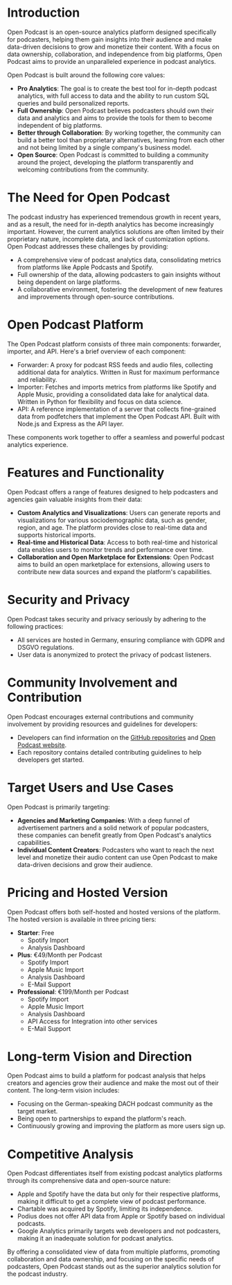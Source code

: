 # Introduction

Open Podcast is an open-source analytics platform designed specifically for podcasters, helping them gain insights into their audience and make data-driven decisions to grow and monetize their content. With a focus on data ownership, collaboration, and independence from big platforms, Open Podcast aims to provide an unparalleled experience in podcast analytics.

Open Podcast is built around the following core values:

- **Pro Analytics**: The goal is to create the best tool for in-depth podcast analytics, with full access to data and the ability to run custom SQL queries and build personalized reports.
- **Full Ownership**: Open Podcast believes podcasters should own their data and analytics and aims to provide the tools for them to become independent of big platforms.
- **Better through Collaboration**: By working together, the community can build a better tool than proprietary alternatives, learning from each other and not being limited by a single company's business model.
- **Open Source**: Open Podcast is committed to building a community around the project, developing the platform transparently and welcoming contributions from the community.

# The Need for Open Podcast

The podcast industry has experienced tremendous growth in recent years, and as a result, the need for in-depth analytics has become increasingly important. However, the current analytics solutions are often limited by their proprietary nature, incomplete data, and lack of customization options. Open Podcast addresses these challenges by providing:

- A comprehensive view of podcast analytics data, consolidating metrics from platforms like Apple Podcasts and Spotify.
- Full ownership of the data, allowing podcasters to gain insights without being dependent on large platforms.
- A collaborative environment, fostering the development of new features and improvements through open-source contributions.

# Open Podcast Platform

The Open Podcast platform consists of three main components: forwarder, importer, and API. Here's a brief overview of each component:

- Forwarder: A proxy for podcast RSS feeds and audio files, collecting additional data for analytics. Written in Rust for maximum performance and reliability.
- Importer: Fetches and imports metrics from platforms like Spotify and Apple Music, providing a consolidated data lake for analytical data. Written in Python for flexibility and focus on data science.
- API: A reference implementation of a server that collects fine-grained data from podfetchers that implement the Open Podcast API. Built with Node.js and Express as the API layer.

These components work together to offer a seamless and powerful podcast analytics experience.

# Features and Functionality

Open Podcast offers a range of features designed to help podcasters and agencies gain valuable insights from their data:

- **Custom Analytics and Visualizations**: Users can generate reports and visualizations for various sociodemographic data, such as gender, region, and age. The platform provides close to real-time data and supports historical imports.
- **Real-time and Historical Data**: Access to both real-time and historical data enables users to monitor trends and performance over time.
- **Collaboration and Open Marketplace for Extensions**: Open Podcast aims to build an open marketplace for extensions, allowing users to contribute new data sources and expand the platform's capabilities.

# Security and Privacy

Open Podcast takes security and privacy seriously by adhering to the following practices:

- All services are hosted in Germany, ensuring compliance with GDPR and DSGVO regulations.
- User data is anonymized to protect the privacy of podcast listeners.

# Community Involvement and Contribution

Open Podcast encourages external contributions and community involvement by providing resources and guidelines for developers:

- Developers can find information on the [GitHub repositories](https://github.com/openpodcast/) and [Open Podcast website](https://openpodcast.dev).
- Each repository contains detailed contributing guidelines to help developers get started.

# Target Users and Use Cases

Open Podcast is primarily targeting:

- **Agencies and Marketing Companies**: With a deep funnel of advertisement partners and a solid network of popular podcasters, these companies can benefit greatly from Open Podcast's analytics capabilities.
- **Individual Content Creators**: Podcasters who want to reach the next level and monetize their audio content can use Open Podcast to make data-driven decisions and grow their audience.

# Pricing and Hosted Version

Open Podcast offers both self-hosted and hosted versions of the platform. The hosted version is available in three pricing tiers:

- **Starter**: Free
  - Spotify Import
  - Analysis Dashboard
- **Plus**: €49/Month per Podcast
  - Spotify Import
  - Apple Music Import
  - Analysis Dashboard
  - E-Mail Support
- **Professional**: €199/Month per Podcast
  - Spotify Import
  - Apple Music Import
  - Analysis Dashboard
  - API Access for Integration into other services
  - E-Mail Support

# Long-term Vision and Direction

Open Podcast aims to build a platform for podcast analysis that helps creators and agencies grow their audience and make the most out of their content. The long-term vision includes:

- Focusing on the German-speaking DACH podcast community as the target market.
- Being open to partnerships to expand the platform's reach.
- Continuously growing and improving the platform as more users sign up.

# Competitive Analysis

Open Podcast differentiates itself from existing podcast analytics platforms through its comprehensive data and open-source nature:

- Apple and Spotify have the data but only for their respective platforms, making it difficult to get a complete view of podcast performance.
- Chartable was acquired by Spotify, limiting its independence.
- Podius does not offer API data from Apple or Spotify based on individual podcasts.
- Google Analytics primarily targets web developers and not podcasters, making it an inadequate solution for podcast analytics.

By offering a consolidated view of data from multiple platforms, promoting collaboration and data ownership, and focusing on the specific needs of podcasters, Open Podcast stands out as the superior analytics solution for the podcast industry.
